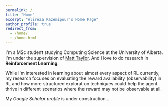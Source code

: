 ```yaml
---
permalink: /
title: "Home"
excerpt: "Alireza Kazemipour's Home Page"
author_profile: true
redirect_from: 
  - /home/
  - /home.html
---
```


I'm a MSc student studying Computing Science at the University of Alberta. I'm under the supervision of 
[Matt Taylor](https://drmatttaylor.net/).
And I love to do research in **Reinforcement Learning**.

While I'm interested in learning about almost every aspect of RL currently, my research focuses on evaluating the reward availability (observability) in RL and how more structured exploration techniques could help the agent thrive in different scenarios where the reward may not be observable at all.

My _Google Scholar profile_ is under construction... .
